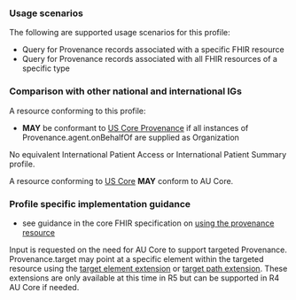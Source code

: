### Usage scenarios

The following are supported usage scenarios for this profile:

- Query for Provenance records associated with a specific FHIR resource
- Query for Provenance records associated with all FHIR resources of a specific type

### Comparison with other national and international IGs

A resource conforming to this profile:
- **MAY** be conformant to [US Core Provenance](http://hl7.org/fhir/us/core/STU6.1/StructureDefinition-us-core-provenance.html) if all instances of Provenance.agent.onBehalfOf are supplied as Organization

No equivalent International Patient Access or International Patient Summary profile.

A resource conforming to [US Core](http://hl7.org/fhir/us/core) **MAY** conform to AU Core.


### Profile specific implementation guidance
- see guidance in the core FHIR specification on [using the provenance resource](http://hl7.org/fhir/R4/provenance.html#using)

<p class="request-for-feedback">Input is requested on the need for AU Core to support targeted Provenance. Provenance.target may point at a specific element within the targeted resource using the <a href="http://hl7.org/fhir/extensions/StructureDefinition-targetElement.html">target element extension</a> or <a href="http://hl7.org/fhir/extensions/StructureDefinition-targetPath.html">target path extension</a>. These extensions are only available at this time in R5 but can be supported in R4 AU Core if needed.</p>

